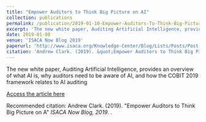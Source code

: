 ```yaml
---
title: "Empower Auditors to Think Big Picture on AI"
collection: publications
permalink: /publication/2019-01-10-Empower-Auditors-To-Think-Big-Picture-on-AI
excerpt: 'The new white paper, Auditing Artificial Intelligence, provides an overview of what AI is, why auditors need to be aware of AI, and how the COBIT 2019 framework relates to AI auditing.'
date: 2019-01-08
venue: 'ISACA Now Blog 2019'
paperurl: 'http://www.isaca.org/Knowledge-Center/Blog/Lists/Posts/Post.aspx?ID=1127'
citation: 'Andrew Clark. (2019). &quot;Empower Auditors to Think Big Picture on AI.&quot; <i>ISACA Now Blog, 2019</i>.'
---
```

The new white paper, Auditing Artificial Intelligence, provides an overview of what AI is, why auditors need to be aware of AI, and how the COBIT 2019 framework relates to AI auditing

[Access the article here](http://www.isaca.org/Knowledge-Center/Blog/Lists/Posts/Post.aspx?ID=1127)

Recommended citation: Andrew Clark. (2019). "Empower Auditors to Think Big Picture on A" <i>ISACA Now Blog, 2019</i>.
.
